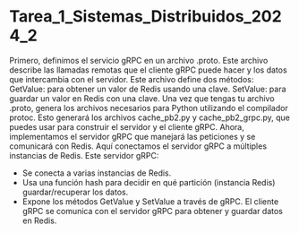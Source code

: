 # Tarea_1_Sistemas_Distribuidos_2024_2
Primero, definimos el servicio gRPC en un archivo .proto. Este archivo describe las llamadas remotas que el cliente gRPC puede hacer y los datos que intercambia con el servidor.
Este archivo define dos métodos:
GetValue: para obtener un valor de Redis usando una clave.
SetValue: para guardar un valor en Redis con una clave.
Una vez que tengas tu archivo .proto, genera los archivos necesarios para Python utilizando el compilador protoc.
Esto generará los archivos cache_pb2.py y cache_pb2_grpc.py, que puedes usar para construir el servidor y el cliente gRPC.
Ahora, implementamos el servidor gRPC que manejará las peticiones y se comunicará con Redis. Aquí conectamos el servidor gRPC a múltiples instancias de Redis.
Este servidor gRPC:
* Se conecta a varias instancias de Redis.
* Usa una función hash para decidir en qué partición (instancia Redis) guardar/recuperar los datos.
* Expone los métodos GetValue y SetValue a través de gRPC.
El cliente gRPC se comunica con el servidor gRPC para obtener y guardar datos en Redis.
